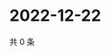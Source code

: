 # 2022-12-22

共 0 条

<!-- BEGIN WEIBO -->
<!-- 最后更新时间 Thu Dec 22 2022 05:00:50 GMT+0800 (China Standard Time) -->

<!-- END WEIBO -->
